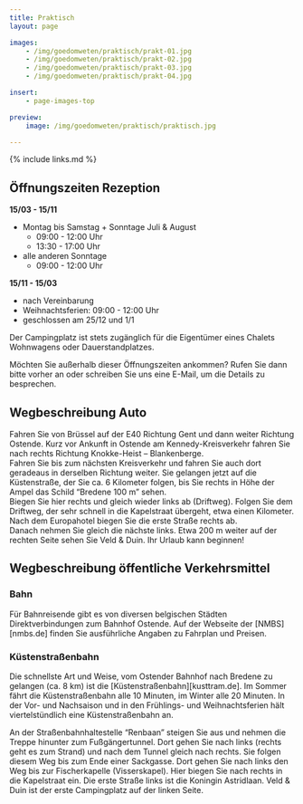 ```yaml
---
title: Praktisch
layout: page

images:
    - /img/goedomweten/praktisch/prakt-01.jpg
    - /img/goedomweten/praktisch/prakt-02.jpg
    - /img/goedomweten/praktisch/prakt-03.jpg
    - /img/goedomweten/praktisch/prakt-04.jpg

insert:
    - page-images-top

preview:
    image: /img/goedomweten/praktisch/praktisch.jpg

---
```


{% include links.md %}


## Öffnungszeiten Rezeption

<B>15/03 - 15/11</B>
- Montag bis Samstag + Sonntage Juli & August
    - 09:00 - 12:00 Uhr
    - 13:30 - 17:00 Uhr
- alle anderen Sonntage
    - 09:00 - 12:00 Uhr

<B>15/11 - 15/03</B>
- nach Vereinbarung
- Weihnachtsferien: 09:00 - 12:00 Uhr
- geschlossen am 25/12 und 1/1



Der Campingplatz ist stets zugänglich für die Eigentümer eines Chalets Wohnwagens oder Dauerstandplatzes.

Möchten Sie außerhalb dieser Öffnungszeiten ankommen? Rufen Sie dann bitte vorher an oder schreiben Sie uns eine E-Mail, um die Details zu besprechen.


## Wegbeschreibung Auto

Fahren Sie von Brüssel auf der E40 Richtung Gent und dann weiter Richtung Ostende. Kurz vor Ankunft in Ostende am Kennedy-Kreisverkehr fahren Sie nach rechts Richtung Knokke-Heist – Blankenberge.<br>
Fahren Sie bis zum nächsten Kreisverkehr und fahren Sie auch dort geradeaus in derselben Richtung weiter. Sie gelangen jetzt auf die Küstenstraße, der Sie ca. 6 Kilometer folgen, bis Sie rechts in Höhe der Ampel das Schild “Bredene 100 m” sehen.<br>
Biegen Sie hier rechts und gleich wieder links ab (Driftweg). Folgen Sie dem Driftweg, der sehr schnell in die Kapelstraat übergeht, etwa einen Kilometer. Nach dem Europahotel biegen Sie die erste Straße rechts ab.<br>
Danach nehmen Sie gleich die nächste links. Etwa 200 m weiter auf der rechten Seite sehen Sie Veld & Duin. Ihr Urlaub kann beginnen!

## Wegbeschreibung öffentliche Verkehrsmittel


### Bahn

Für Bahnreisende gibt es von diversen belgischen Städten Direktverbindungen zum Bahnhof Ostende. Auf der Webseite der [NMBS][nmbs.de] finden Sie ausführliche Angaben zu Fahrplan und Preisen.

### Küstenstraßenbahn

Die schnellste Art und Weise, vom Ostender Bahnhof nach Bredene zu gelangen (ca. 8 km) ist die [Küstenstraßenbahn][kusttram.de]. Im Sommer fährt die Küstenstraßenbahn alle 10 Minuten, im Winter alle 20 Minuten. In der Vor- und Nachsaison und in den Frühlings- und Weihnachtsferien hält viertelstündlich eine Küstenstraßenbahn an.<br>

An der Straßenbahnhaltestelle “Renbaan” steigen Sie aus und nehmen die Treppe hinunter zum Fußgängertunnel. Dort gehen Sie nach links (rechts geht es zum Strand) und nach dem Tunnel gleich nach rechts. Sie folgen diesem Weg bis zum Ende einer Sackgasse. Dort gehen Sie nach links den Weg bis zur Fischerkapelle (Visserskapel). Hier biegen Sie nach rechts in die Kapelstraat ein. Die erste Straße links ist die Koningin Astridlaan. Veld & Duin ist der erste Campingplatz auf der linken Seite.

